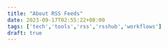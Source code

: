 ```yaml
---
title: "About RSS Feeds"
date: 2023-09-17T02:55:22+08:00
tags: ['tech','tools','rss','rsshub','workflows']
draft: true
---
```


